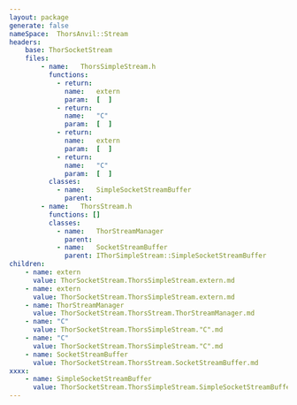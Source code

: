 ```yaml
---
layout: package
generate: false
nameSpace:  ThorsAnvil::Stream
headers:
    base: ThorSocketStream
    files:
        - name:   ThorsSimpleStream.h
          functions:
            - return: 
              name:   extern
              param:  [  ]
            - return: 
              name:   "C"
              param:  [  ]
            - return: 
              name:   extern
              param:  [  ]
            - return: 
              name:   "C"
              param:  [  ]
          classes:
            - name:   SimpleSocketStreamBuffer
              parent: 
        - name:   ThorsStream.h
          functions: []
          classes:
            - name:   ThorStreamManager
              parent:  
            - name:   SocketStreamBuffer
              parent: IThorSimpleStream::SimpleSocketStreamBuffer 
children:
    - name: extern
      value: ThorSocketStream.ThorsSimpleStream.extern.md
    - name: extern
      value: ThorSocketStream.ThorsSimpleStream.extern.md
    - name: ThorStreamManager
      value: ThorSocketStream.ThorsStream.ThorStreamManager.md
    - name: "C"
      value: ThorSocketStream.ThorsSimpleStream."C".md
    - name: "C"
      value: ThorSocketStream.ThorsSimpleStream."C".md
    - name: SocketStreamBuffer
      value: ThorSocketStream.ThorsStream.SocketStreamBuffer.md
xxxx:
    - name: SimpleSocketStreamBuffer
      value: ThorSocketStream.ThorsSimpleStream.SimpleSocketStreamBuffer.md
---
```

